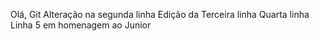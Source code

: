 Olá, Git
Alteração na segunda linha
Edição da Terceira linha
Quarta linha
Linha 5 em homenagem ao Junior